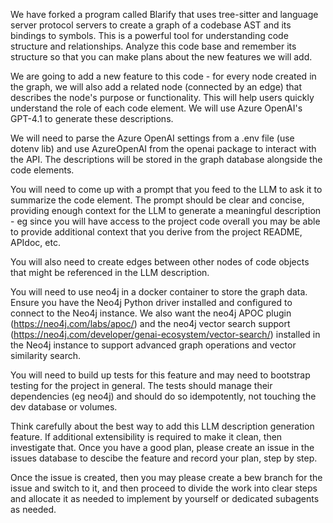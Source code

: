 We have forked a program called Blarify that uses tree-sitter and language server protocol servers to create a graph of a codebase AST and its bindings to symbols. This is a powerful tool for understanding code structure and relationships.  Analyze this code base and remember its structure so that you can make plans about the new features we will add. 

We are going to add a new feature to this code - for every node created in the graph, we will also add a related node (connected by an edge) that describes the node's purpose or functionality. This will help users quickly understand the role of each code element. We will use Azure OpenAI's GPT-4.1 to generate these descriptions.

We will need to parse the Azure OpenAI settings from a .env file (use dotenv lib) and use AzureOpenAI from the openai package to interact with the API. The descriptions will be stored in the graph database alongside the code elements.

You will need to come up with a prompt that you feed to the LLM to ask it to summarize the code element. The prompt should be clear and concise, providing enough context for the LLM to generate a meaningful description - eg since you will have access to the project code overall you may be able to provide additional context that you derive from the project README, APIdoc, etc. 

You will also need to create edges between other nodes of code objects that might be referenced in the LLM description. 

You will need to use neo4j in a docker container to store the graph data. Ensure you have the Neo4j Python driver installed and configured to connect to the Neo4j instance. We also want the neo4j APOC plugin (https://neo4j.com/labs/apoc/) and the neo4j vector search support (https://neo4j.com/developer/genai-ecosystem/vector-search/) installed in the Neo4j instance to support advanced graph operations and vector similarity search. 

You will need to build up tests for this feature and may need to bootstrap testing for the project in general. The tests should manage their dependencies (eg neo4j) and should do so idempotently, not touching the dev database or volumes. 

Think carefully about the best way to add this LLM description generation feature. If additional extensibility is required to make it clean, then investigate that. Once you have a good plan, please create an issue in the issues database to descibe the feature and record your plan, step by step. 

Once the issue is created, then you may please create a bew branch for the issue and switch to it, and then proceed to divide the work into clear steps and allocate it as needed to implement by yourself or dedicated subagents as needed. 
